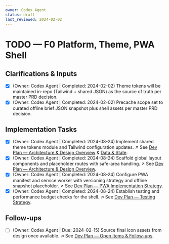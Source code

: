 ```yaml
---
owner: Codex Agent
status: draft
last_reviewed: 2024-02-02
---
```


# TODO — F0 Platform, Theme, PWA Shell

## Clarifications & Inputs
- [x] (Owner: Codex Agent | Completed: 2024-02-02) Theme tokens will be maintained in-repo (Tailwind + shared JSON) as the source of truth per master PRD decision.
- [x] (Owner: Codex Agent | Completed: 2024-02-02) Precache scope set to curated offline brief JSON snapshot plus shell assets per master PRD decision.

## Implementation Tasks
- [x] (Owner: Codex Agent | Completed: 2024-08-24) Implement shared theme tokens module and Tailwind configuration updates. ↗️ See [Dev Plan — Architecture & Design Overview](devplan_F0.md#architecture--design-overview) & [Data & State](devplan_F0.md#data--state).
- [x] (Owner: Codex Agent | Completed: 2024-08-24) Scaffold global layout components and placeholder routes with safe-area handling. ↗️ See [Dev Plan — Architecture & Design Overview](devplan_F0.md#architecture--design-overview).
- [x] (Owner: Codex Agent | Completed: 2024-08-24) Configure PWA manifest and service worker with versioning strategy and offline snapshot placeholder. ↗️ See [Dev Plan — PWA Implementation Strategy](devplan_F0.md#pwa-implementation-strategy).
- [x] (Owner: Codex Agent | Completed: 2024-08-24) Establish testing and performance budget checks for the shell. ↗️ See [Dev Plan — Testing Strategy](devplan_F0.md#testing-strategy).

## Follow-ups
- [ ] (Owner: Codex Agent | Due: 2024-02-15) Source final icon assets from design once available. ↗️ See [Dev Plan — Open Items & Follow-ups](devplan_F0.md#open-items--follow-ups).


